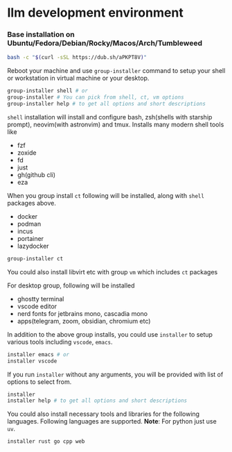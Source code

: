 # Ilm development environment

### Base installation on Ubuntu/Fedora/Debian/Rocky/Macos/Arch/Tumbleweed

```bash
bash -c "$(curl -sSL https://dub.sh/aPKPT8V)"
```

Reboot your machine and use `group-installer` command to setup your shell or workstation in virtual machine or your desktop.

```bash
group-installer shell # or
group-installer # You can pick from shell, ct, vm options
group-installer help # to get all options and short descriptions
```

`shell` installation will install and configure bash, zsh(shells with starship prompt), neovim(with astronvim) and tmux. Installs many modern shell tools like

- fzf
- zoxide
- fd
- just
- gh(github cli)
- eza

When you group install `ct` following will be installed, along with `shell` packages above.

- docker
- podman
- incus
- portainer
- lazydocker

```bash
group-installer ct
```
You could also install libvirt etc with group `vm` which includes `ct` packages

For desktop group, following will be installed

- ghostty terminal
- vscode editor
- nerd fonts for jetbrains mono, cascadia mono
- apps(telegram, zoom, obsidian, chromium etc)

In addition to the above group installs, you could use `installer` to setup various tools including `vscode`, `emacs`.

```bash
installer emacs # or
installer vscode
```

If you run `installer` without any arguments, you will be provided with list of options to select from.

```bash
installer
installer help # to get all options and short descriptions
```

You could also install necessary tools and libraries for the following languages.
Following languages are supported. **Note**: For python just use `uv`.

```bash
installer rust go cpp web
```
